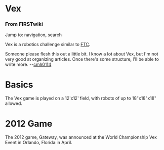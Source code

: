 

# Vex

### From FIRSTwiki

Jump to: navigation, search

Vex is a robotics challenge similar to [FTC](FTC "FTC" ).

Someone please flesh this out a little bit. I know a lot about Vex, but I'm
not very good at organizing articles. Once there's some structure, I'll be
able to write more. --[cmh0114](User:Cmh0114 "User:Cmh0114" )

  


# Basics

The Vex game is played on a 12'x12' field, with robots of up to 18"x18"x18"
allowed.


# 2012 Game

The 2012 game, Gateway, was announced at the World Championship Vex Event in
Orlando, Florida in April.

